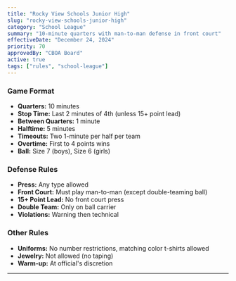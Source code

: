 ```yaml
---
title: "Rocky View Schools Junior High"
slug: "rocky-view-schools-junior-high"
category: "School League"
summary: "10-minute quarters with man-to-man defense in front court"
effectiveDate: "December 24, 2024"
priority: 70
approvedBy: "CBOA Board"
active: true
tags: ["rules", "school-league"]
---
```



### Game Format
- **Quarters:** 10 minutes
- **Stop Time:** Last 2 minutes of 4th (unless 15+ point lead)
- **Between Quarters:** 1 minute
- **Halftime:** 5 minutes
- **Timeouts:** Two 1-minute per half per team
- **Overtime:** First to 4 points wins
- **Ball:** Size 7 (boys), Size 6 (girls)

### Defense Rules
- **Press:** Any type allowed
- **Front Court:** Must play man-to-man (except double-teaming ball)
- **15+ Point Lead:** No front court press
- **Double Team:** Only on ball carrier
- **Violations:** Warning then technical

### Other Rules
- **Uniforms:** No number restrictions, matching color t-shirts allowed
- **Jewelry:** Not allowed (no taping)
- **Warm-up:** At official's discretion

---